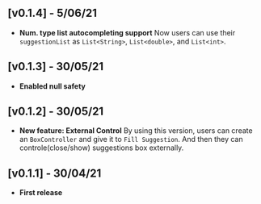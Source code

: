 ## [v0.1.4] - 5/06/21
- **Num. type list autocompleting support**
Now users can use their `suggestionList` as `List<String>`, `List<double>`, and `List<int>`.
## [v0.1.3] - 30/05/21
- **Enabled null safety**
## [v0.1.2] - 30/05/21
- **New feature: External Control**
By using this version, users can create an `BoxController` and give it to `Fill Suggestion`.
And then they can controle(close/show) suggestions box externally.

## [v0.1.1] - 30/04/21
- **First release**

